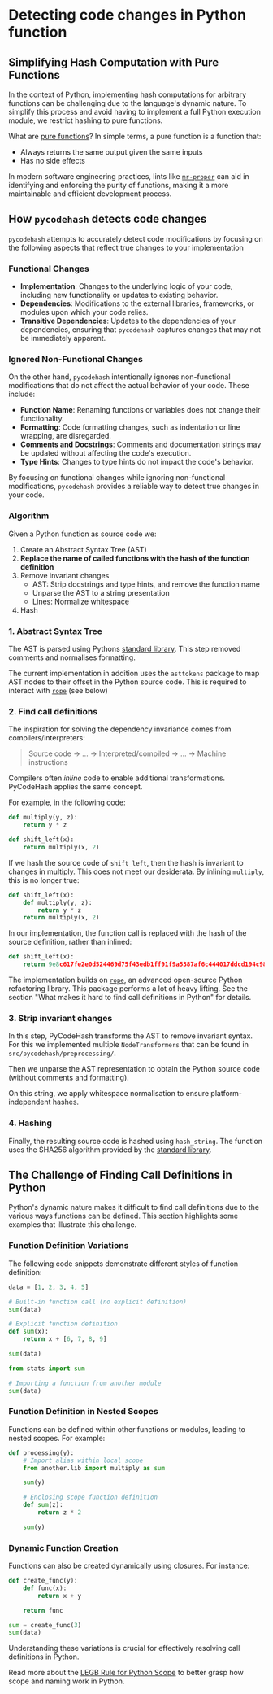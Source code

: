 # Detecting code changes in Python function

## Simplifying Hash Computation with Pure Functions

In the context of Python, implementing hash computations for arbitrary 
functions can be challenging due to the language's dynamic nature. To 
simplify this process and avoid having to implement a full Python 
execution module, we restrict hashing to pure functions.

What are [pure functions]? In simple terms, a pure function is a function 
that:

* Always returns the same output given the same inputs
* Has no side effects

In modern software engineering practices, lints like [`mr-proper`] can aid 
in identifying and enforcing the purity of functions, making it a more 
maintainable and efficient development process.

## How `pycodehash` detects code changes

`pycodehash` attempts to accurately detect code modifications by focusing on the 
following aspects that reflect true changes to your implementation

### Functional Changes

* **Implementation**: Changes to the underlying logic of your code, 
including new functionality or updates to existing behavior.
* **Dependencies**: Modifications to the external libraries, frameworks, 
or modules upon which your code relies.
* **Transitive Dependencies**: Updates to the dependencies of your 
dependencies, ensuring that `pycodehash` captures changes that may not be 
immediately apparent.

### Ignored Non-Functional Changes

On the other hand, `pycodehash` intentionally ignores non-functional 
modifications that do not affect the actual behavior of your code. These 
include:

* **Function Name**: Renaming functions or variables does not change their 
functionality.
* **Formatting**: Code formatting changes, such as indentation or line 
wrapping, are disregarded.
* **Comments and Docstrings**: Comments and documentation strings may be 
updated without affecting the code's execution.
* **Type Hints**: Changes to type hints do not impact the code's behavior.

By focusing on functional changes while ignoring non-functional 
modifications, `pycodehash` provides a reliable way to detect true changes 
in your code.

### Algorithm

Given a Python function as source code we:

1. Create an Abstract Syntax Tree (AST)
2. **Replace the name of called functions with the hash of the function definition**
3. Remove invariant changes 
   - AST: Strip docstrings and type hints, and remove the function name
   - Unparse the AST to a string presentation
   - Lines: Normalize whitespace
4. Hash

### 1. Abstract Syntax Tree

The AST is parsed using Pythons [standard library](https://docs.python.org/3/library/ast.html).
This step removed comments and normalises formatting.

The current implementation in addition uses the `asttokens` package to map AST nodes to their offset in the Python source code.
This is required to interact with [`rope`] (see below)

### 2. Find call definitions

The inspiration for solving the dependency invariance comes from compilers/interpreters:

> Source code -> ... -> Interpreted/compiled -> ... -> Machine instructions 

Compilers often _inline_ code to enable additional transformations.
PyCodeHash applies the same concept.

For example, in the following code:

```python
def multiply(y, z):
    return y * z

def shift_left(x):
    return multiply(x, 2)
```

If we hash the source code of `shift_left`, then the hash is invariant to changes in multiply. This does not meet our desiderata.
By inlining `multiply`, this is no longer true:

```python
def shift_left(x):
    def multiply(y, z):
        return y * z
    return multiply(x, 2)
```

In our implementation, the function call is replaced with the hash of the source definition, rather than inlined:

```python
def shift_left(x):
    return 9e8c617fe2e0d524469d75f43edb1ff91f9a5387af6c444017ddcd194c983aed(x, 2) 
```

The implementation builds on [`rope`], an advanced open-source Python refactoring library.
This package performs a lot of heavy lifting. See the section "What makes it hard to find call definitions in Python" for details.

### 3. Strip invariant changes

In this step, PyCodeHash transforms the AST to remove invariant syntax.
For this we implemented multiple `NodeTransformers` that can be found in `src/pycodehash/preprocessing/`.

Then we unparse the AST representation to obtain the Python source code (without comments and formatting).

On this string, we apply whitespace normalisation to ensure platform-independent hashes.

### 4. Hashing

Finally, the resulting source code is hashed using `hash_string`.
The function uses the SHA256 algorithm provided by the [standard library](https://docs.python.org/3/library/hashlib.html).

## The Challenge of Finding Call Definitions in Python

Python's dynamic nature makes it difficult to find call definitions due to 
the various ways functions can be defined. This section highlights some 
examples that illustrate this challenge.

### Function Definition Variations

The following code snippets demonstrate different styles of function 
definition:
```python
data = [1, 2, 3, 4, 5]

# Built-in function call (no explicit definition)
sum(data)

# Explicit function definition
def sum(x):
    return x + [6, 7, 8, 9]

sum(data)

from stats import sum

# Importing a function from another module
sum(data)
```

### Function Definition in Nested Scopes

Functions can be defined within other functions or modules, leading to 
nested scopes. For example:

```python
def processing(y):
    # Import alias within local scope
    from another.lib import multiply as sum

    sum(y)

    # Enclosing scope function definition
    def sum(z):
        return z * 2

    sum(y)
```

### Dynamic Function Creation

Functions can also be created dynamically using closures. For instance:
```python
def create_func(y):
    def func(x):
        return x + y

    return func

sum = create_func(3)
sum(data)
```

Understanding these variations is crucial for effectively resolving call 
definitions in Python.

Read more about the [LEGB Rule for Python Scope] to better grasp how scope and naming work in Python.

[pure functions]: https://en.wikipedia.org/wiki/Pure_function
[`mr-proper`]: https://github.com/best-doctor/mr_proper
[`rope`]: https://github.com/python-rope/rope
[LEGB Rule for Python Scope]: https://realpython.com/python-scope-legb-rule/#using-the-legb-rule-for-python-scope